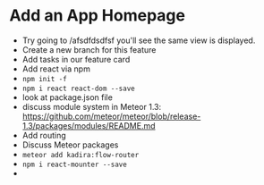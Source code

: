 # Add an App Homepage
- Try going to /afsdfdsdfsf you'll see the same view is displayed.
- Create a new branch for this feature
- Add tasks in our feature card
- Add react via npm
- ```npm init -f```
- ```npm i react react-dom --save```
- look at package.json file
- discuss module system in Meteor 1.3: https://github.com/meteor/meteor/blob/release-1.3/packages/modules/README.md
- Add routing
- Discuss Meteor packages
- ``` meteor add kadira:flow-router ```
- ``` npm i react-mounter --save ```
- 

